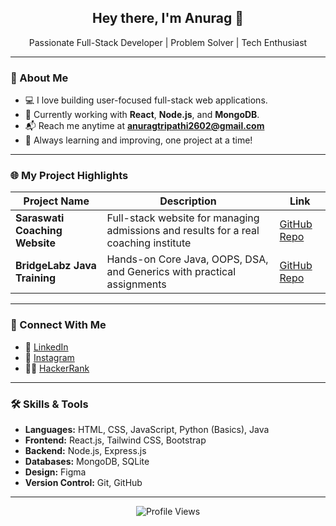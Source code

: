 <h2 align="center">Hey there, I'm Anurag 👋</h2>

<p align="center">
  Passionate Full-Stack Developer | Problem Solver | Tech Enthusiast
</p>

---

### 🚀 About Me

- 💻 I love building user-focused full-stack web applications.
- 🔨 Currently working with **React**, **Node.js**, and **MongoDB**.
- 📬 Reach me anytime at **anuragtripathi2602@gmail.com**
- 🧠 Always learning and improving, one project at a time!

---

### 🌐 My Project Highlights

| Project Name | Description | Link |
|--------------|-------------|------|
| **Saraswati Coaching Website** | Full-stack website for managing admissions and results for a real coaching institute | [GitHub Repo](https://github.com/anurag24-26/clientsite2) |
| **BridgeLabz Java Training** | Hands-on Core Java, OOPS, DSA, and Generics with practical assignments | [GitHub Repo](https://github.com/anurag24-26/BridgeLabz-Java-SIPP) |

---

### 🤝 Connect With Me

- 🔗 [LinkedIn](https://linkedin.com/in/anurag-tripathi2602)
- 📸 [Instagram](https://instagram.com/thename_isanurag)
- 👨‍💻 [HackerRank](https://www.hackerrank.com/anurag2426)

---

### 🛠️ Skills & Tools

- **Languages:** HTML, CSS, JavaScript, Python (Basics), Java
- **Frontend:** React.js, Tailwind CSS, Bootstrap
- **Backend:** Node.js, Express.js
- **Databases:** MongoDB, SQLite
- **Design:** Figma
- **Version Control:** Git, GitHub

---

<p align="center">
  <img src="https://komarev.com/ghpvc/?username=anurag24-26&label=Profile%20Views&color=0e75b6&style=flat" alt="Profile Views" />
</p>
